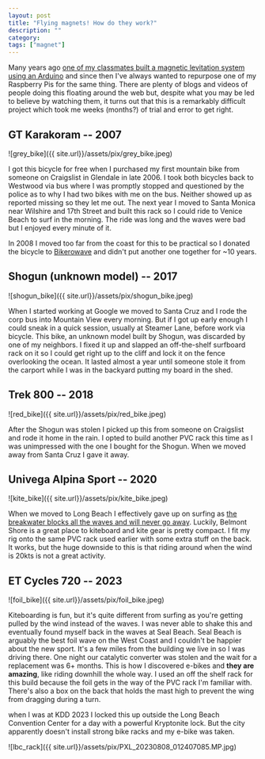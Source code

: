 ```yaml
---
layout: post
title: "Flying magnets! How do they work?"
description: ""
category:
tags: ["magnet"]
---
```


Many years ago [one of my classmates built a magnetic levitation system using an Arduino](https://mekonik.wordpress.com/2009/03/02/my-first-arduino-project/) and since then I've always wanted to repurpose one of my Raspberry Pis for the same thing. There are plenty of blogs and videos of people doing this floating around the web but, despite what you may be led to believe by watching them, it turns out that this is a remarkably difficult project which took me weeks (months?) of trial and error to get right.

## GT Karakoram -- 2007

![grey_bike]({{ site.url}}/assets/pix/grey_bike.jpeg)

I got this bicycle for free when I purchased my first mountain bike from someone on Craigslist in Glendale in late 2006. I took both bicycles back to Westwood via bus where I was promptly stopped and questioned by the police as to why I had two bikes with me on the bus. Neither showed up as reported missing so they let me out. The next year I moved to Santa Monica near Wilshire and 17th Street and built this rack so I could ride to Venice Beach to surf in the morning. The ride was long and the waves were bad but I enjoyed every minute of it.

In 2008 I moved too far from the coast for this to be practical so I donated the bicycle to [Bikerowave](https://bikerowave.org/) and didn't put another one together for ~10 years.

<!--more-->

## Shogun (unknown model) -- 2017

![shogun_bike]({{ site.url}}/assets/pix/shogun_bike.jpeg)

When I started working at Google we moved to Santa Cruz and I rode the corp bus into Mountain View every morning. But if I got up early enough I could sneak in a quick session, usually at Steamer Lane, before work via bicycle. This bike, an unknown model built by Shogun, was discarded by one of my neighbors. I fixed it up and slapped an off-the-shelf surfboard rack on it so I could get right up to the cliff and lock it on the fence overlooking the ocean. It lasted almost a year until someone stole it from the carport while I was in the backyard putting my board in the shed.

## Trek 800 -- 2018

![red_bike]({{ site.url}}/assets/pix/red_bike.jpeg)

After the Shogun was stolen I picked up this from someone on Craigslist and rode it home in the rain. I opted to build another PVC rack this time as I was unimpressed with the one I bought for the Shogun. When we moved away from Santa Cruz I gave it away.

## Univega Alpina Sport -- 2020

![kite_bike]({{ site.url}}/assets/pix/kite_bike.jpeg)

When we moved to Long Beach I effectively gave up on surfing as [the breakwater blocks all the waves and will never go away](https://www.latimes.com/california/story/2019-12-18/long-beach-breakwater-wont-be-removed). Luckily, Belmont Shore is a great place to kiteboard and kite gear is pretty compact. I fit my rig onto the same PVC rack used earlier with some extra stuff on the back. It works, but the huge downside to this is that riding around when the wind is 20kts is not a great activity.

## ET Cycles 720 -- 2023

![foil_bike]({{ site.url}}/assets/pix/foil_bike.jpeg)

Kiteboarding is fun, but it's quite different from surfing as you're getting pulled by the wind instead of the waves. I was never able to shake this and eventually found myself back in the waves at Seal Beach. Seal Beach is arguably the best foil wave on the West Coast and I couldn't be happier about the new sport. It's a few miles from the building we live in so I was driving there. One night our catalytic converter was stolen and the wait for a replacement was 6+ months. This is how I discovered e-bikes and **they are amazing**, like riding downhill the whole way. I used an off the shelf rack for this build because the foil gets in the way of the PVC rack I'm familiar with. There's also a box on the back that holds the mast high to prevent the wing from dragging during a turn.

when I was at KDD 2023 I locked this up outside the Long Beach Convention Center for a day with a powerful Kryptonite lock. But the city apparently doesn't install strong bike racks and my e-bike was taken.

![lbc_rack]({{ site.url}}/assets/pix/PXL_20230808_012407085.MP.jpg)
